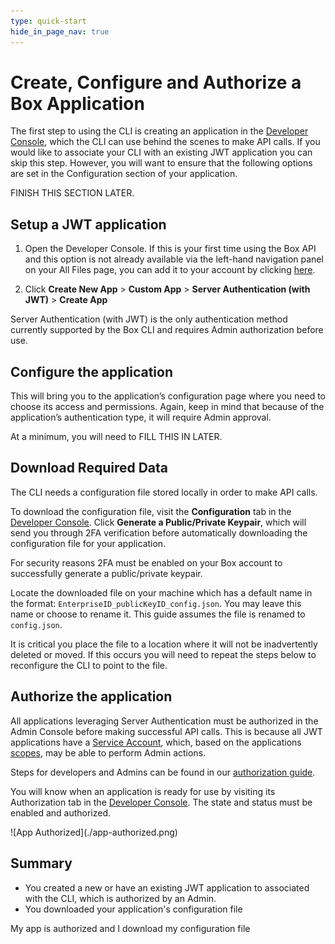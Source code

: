 ```yaml
---
type: quick-start
hide_in_page_nav: true
---
```


# Create, Configure and Authorize a Box Application

The first step to using the CLI is creating an application in the
[Developer Console][dc], which the CLI can use behind the scenes to make API 
calls. If you would like to associate your CLI with an existing JWT application
you can skip this step. However, you will want to ensure that the following
options are set in the Configuration section of your application.

FINISH THIS SECTION LATER. 

## Setup a JWT application

1. Open the Developer Console. If this is your first time using the Box API and
   this option is not already available via the left-hand navigation panel on
   your All Files page, you can add it to your account by clicking [here][dc].

2. Click **Create New App** > **Custom App** > **Server Authentication
   (with JWT)** > **Create App**

<Message warning>
  Server Authentication (with JWT) is the only authentication method currently
  supported by the Box CLI and requires Admin authorization before use. 
</Message>

## Configure the application

This will bring you to the application’s configuration page where you need to
choose its access and permissions. Again, keep in mind that because of the
application’s authentication type, it will require Admin approval. 

At a minimum, you will need to FILL THIS IN LATER.

## Download Required Data

The CLI needs a configuration file stored locally in order to make API calls.

To download the configuration file, visit the **Configuration** tab in the 
[Developer Console][dc]. Click **Generate a Public/Private Keypair**, which will
send you through 2FA verification before automatically downloading the
configuration file for your application.

<Message warning>
   For security reasons 2FA must be enabled on your Box account to successfully
   generate a public/private keypair.
</Message>

Locate the downloaded file on your machine which has a default name in the
format: `EnterpriseID_publicKeyID_config.json`. You may leave this name or
choose to rename it. This guide assumes the file is renamed to `config.json`. 

<Message warning>
   It is critical you place the file to a location where it will not be
   inadvertently deleted or moved. If this occurs you will need to repeat the
   steps below to reconfigure the CLI to point to the file. 
</Message>

## Authorize the application

All applications leveraging Server Authentication must be authorized in the
Admin Console before making successful API calls. This is because all JWT
applications have a [Service Account][sa], which, based on the applications
[scopes][scopes], may be able to perform Admin actions.

Steps for developers and Admins can be found in our [authorization guide][ag].

You will know when an application is ready for use by visiting its Authorization
tab in the [Developer Console][dc]. The state and status must be enabled and
authorized. 

<ImageFrame center>
    ![App Authorized](./app-authorized.png)
</ImageFrame>

## Summary

* You created a new or have an existing JWT application to associated with the
  CLI, which is authorized by an Admin.
* You downloaded your application's configuration file

<Next>My app is authorized and I download my configuration file</Next>

[dc]: https://app.box.com/developers/console
[sa]: g://authentication/user-types/service-account/
[scopes]: g://api-calls/permissions-and-errors/scopes/
[ag]: g://applications/custom-apps/app-approval/